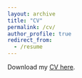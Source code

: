 ```yaml
---
layout: archive
title: "CV"
permalink: /cv/
author_profile: true
redirect_from:
  - /resume
---
```


Download my [CV here](/files/cv_Simon.pdf).
